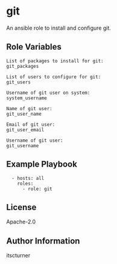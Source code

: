 git
===

An ansible role to install and configure git.

Role Variables
--------------
```
List of packages to install for git:
git_packages

List of users to configure for git:
git_users

Username of git user on system:
system_username

Name of git user:
git_user_name

Email of git user:
git_user_email

Username of git user:
git_username
```

Example Playbook
----------------
```
  - hosts: all
    roles:
      - role: git
```

License
-------

Apache-2.0

Author Information
------------------

itscturner
